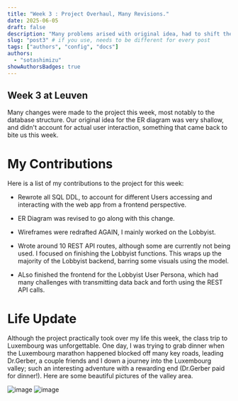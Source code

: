 ```yaml
---
title: "Week 3 : Project Overhaul, Many Revisions."
date: 2025-06-05
draft: false
description: "Many problems arised with original idea, had to shift the project idea a ton."
slug: "post3" # if you use, needs to be different for every post
tags: ["authors", "config", "docs"]
authors:
  - "sotashimizu"
showAuthorsBadges: true
---
```


## Week 3 at Leuven

Many changes were made to the project this week, most notably to the database structure. Our original idea for the ER diagram was very shallow, and didn't account for actual user interaction, something that came back to bite us this week.

# My Contributions
Here is a list of my contributions to the project for this week:

- Rewrote all SQL DDL, to account for different Users accessing and interacting with the web app from a frontend perspective.

- ER Diagram was revised to go along with this change.

- Wireframes were redrafted AGAIN, I mainly worked on the Lobbyist.

- Wrote around 10 REST API routes, although some are currently not being used. I focused on finishing the Lobbyist functions. This wraps up the majority of the Lobbyist backend, barring some visuals using the model.

- ALso finished the frontend for the Lobbyist User Persona, which had many challenges with transmitting data back and forth using the REST API calls.


# Life Update

Although the project practically took over my life this week, the class trip to Luxembourg was unforgettable. One day, I was trying to grab dinner when the Luxembourg marathon happened blocked off many key roads, leading Dr.Gerber, a couple friends and I down a journey into the Luxembourg valley; such an interesting adventure with a rewarding end (Dr.Gerber paid for dinner!). Here are some beautiful pictures of the valley area.

![image](https://i.ibb.co/Wvt4ykLW/IMG-6113.jpg)
![image](https://i.ibb.co/mVTjVQW7/IMG-6119.jpg)
